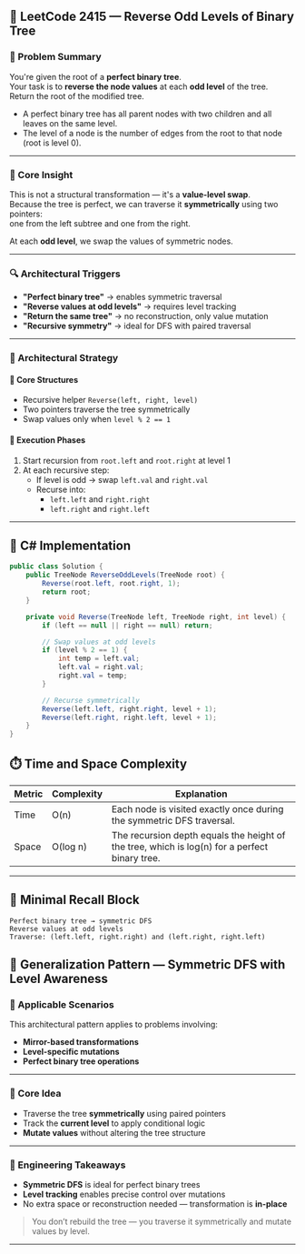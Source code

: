 ## 🧫 LeetCode 2415 — Reverse Odd Levels of Binary Tree

### 📜 Problem Summary

You're given the root of a **perfect binary tree**.  
Your task is to **reverse the node values** at each **odd level** of the tree.  
Return the root of the modified tree.

- A perfect binary tree has all parent nodes with two children and all leaves on the same level.
- The level of a node is the number of edges from the root to that node (root is level 0).

---

### 🧠 Core Insight

This is not a structural transformation — it's a **value-level swap**.  
Because the tree is perfect, we can traverse it **symmetrically** using two pointers:  
one from the left subtree and one from the right.

At each **odd level**, we swap the values of symmetric nodes.

---

### 🔍 Architectural Triggers

- **"Perfect binary tree"** → enables symmetric traversal  
- **"Reverse values at odd levels"** → requires level tracking  
- **"Return the same tree"** → no reconstruction, only value mutation  
- **"Recursive symmetry"** → ideal for DFS with paired traversal

---

### 🔧 Architectural Strategy

#### 🔹 Core Structures

- Recursive helper `Reverse(left, right, level)`  
- Two pointers traverse the tree symmetrically  
- Swap values only when `level % 2 == 1`

#### 🔹 Execution Phases

1. Start recursion from `root.left` and `root.right` at level 1  
2. At each recursive step:
   - If level is odd → swap `left.val` and `right.val`
   - Recurse into:
     - `left.left` and `right.right`
     - `left.right` and `right.left`

---

## 🚀 C# Implementation

```csharp
public class Solution {
    public TreeNode ReverseOddLevels(TreeNode root) {
        Reverse(root.left, root.right, 1);
        return root;
    }

    private void Reverse(TreeNode left, TreeNode right, int level) {
        if (left == null || right == null) return;

        // Swap values at odd levels
        if (level % 2 == 1) {
            int temp = left.val;
            left.val = right.val;
            right.val = temp;
        }

        // Recurse symmetrically
        Reverse(left.left, right.right, level + 1);
        Reverse(left.right, right.left, level + 1);
    }
}
```

## ⏱️ Time and Space Complexity

| Metric | Complexity | Explanation |
|--------|------------|-------------|
| Time   | O(n)       | Each node is visited exactly once during the symmetric DFS traversal. |
| Space  | O(log n)   | The recursion depth equals the height of the tree, which is log(n) for a perfect binary tree. |

---

## 🧱 Minimal Recall Block

```text
Perfect binary tree → symmetric DFS  
Reverse values at odd levels  
Traverse: (left.left, right.right) and (left.right, right.left)
```
## 🧩 Generalization Pattern — Symmetric DFS with Level Awareness

### 📌 Applicable Scenarios

This architectural pattern applies to problems involving:

- **Mirror-based transformations**  
- **Level-specific mutations**  
- **Perfect binary tree operations**

---

### 🔹 Core Idea

- Traverse the tree **symmetrically** using paired pointers  
- Track the **current level** to apply conditional logic  
- **Mutate values** without altering the tree structure

---

### 🧠 Engineering Takeaways

- **Symmetric DFS** is ideal for perfect binary trees  
- **Level tracking** enables precise control over mutations  
- No extra space or reconstruction needed — transformation is **in-place**

> You don’t rebuild the tree — you traverse it symmetrically and mutate values by level.


---

